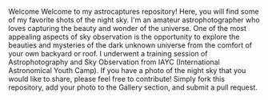 Welcome 
Welcome to my astrocaptures repository! Here, you will find some of my favorite shots of the night sky. I'm an amateur astrophotographer who loves capturing the beauty and wonder of the universe. One of the most appealing aspects of sky observation is the opportunity to explore the beauties and mysteries of the dark unknown universe from the comfort of your own backyard or roof. 
I underwent a training session of Astrophotography and Sky Observation from IAYC (International Astronomical Youth Camp). 
If you have a photo of the night sky that you would like to share, please feel free to contribute! Simply fork this repository, add your photo to the Gallery section, and submit a pull request.
